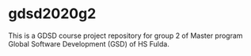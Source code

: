 # gdsd2020g2
This is a GDSD course project repository for group 2 of Master program Global Software Development (GSD) of HS Fulda. 
